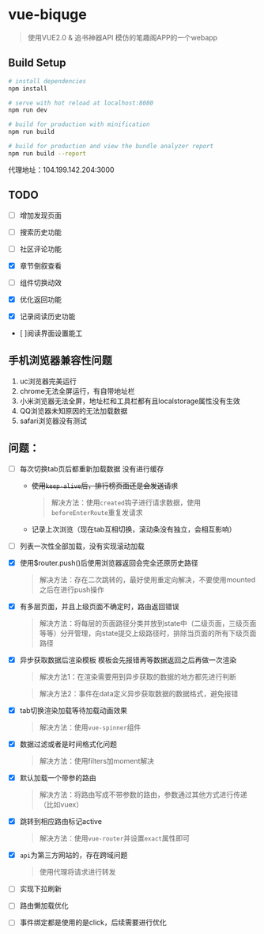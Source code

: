 # vue-biquge

> 使用VUE2.0 & 追书神器API 模仿的笔趣阁APP的一个webapp

## Build Setup

``` bash
# install dependencies
npm install

# serve with hot reload at localhost:8080
npm run dev

# build for production with minification
npm run build

# build for production and view the bundle analyzer report
npm run build --report

```

代理地址：104.199.142.204:3000

## TODO
- [ ] 增加发现页面

- [ ] 搜索历史功能

- [ ] 社区评论功能 

- [x] 章节倒叙查看

- [ ] 组件切换动效

- [x] 优化返回功能

- [x] 记录阅读历史功能

- [ ]阅读界面设置能工

## 手机浏览器兼容性问题
1. uc浏览器完美运行
2. chrome无法全屏运行，有自带地址栏
3. 小米浏览器无法全屏，地址栏和工具栏都有且localstorage属性没有生效
4. QQ浏览器未知原因的无法加载数据
5. safari浏览器没有测试

## 问题：

- [ ] 每次切换tab页后都重新加载数据 没有进行缓存
    - ~~使用`keep-alive`后，排行榜页面还是会发送请求~~

        > 解决方法：使用`created`钩子进行请求数据，使用`beforeEnterRoute`重复发请求
    
    - 记录上次浏览（现在tab互相切换，滚动条没有独立，会相互影响）

- [ ] 列表一次性全部加载，没有实现滚动加载
- [x] 使用$router.push()后使用浏览器返回会完全还原历史路径
    > 解决方法：存在二次跳转的，最好使用重定向解决，不要使用mounted之后在进行push操作
- [x] 有多层页面，并且上级页面不确定时，路由返回错误
    > 解决方法：将每层的页面路径分类并放到state中（二级页面，三级页面等等）分开管理，向state提交上级路径时，排除当页面的所有下级页面路径
- [x] 异步获取数据后渲染模板 模板会先报错再等数据返回之后再做一次渲染
    > 解决方法1：在渲染需要用到异步获取的数据的地方都先进行判断

    > 解决方法2：事件在data定义异步获取数据的数据格式，避免报错
- [x] tab切换渲染加载等待加载动画效果
    > 解决方法：使用`vue-spinner`组件
- [x] 数据过滤或者是时间格式化问题
    > 解决方法：使用filters加moment解决
- [x] 默认加载一个带参的路由
    > 解决方法：将路由写成不带参数的路由，参数通过其他方式进行传递（比如vuex）
- [x] 跳转到相应路由标记active
    > 解决方法：使用`vue-router`并设置`exact`属性即可
- [x] `api`为第三方网站的，存在跨域问题
    > 使用代理将请求进行转发
- [ ] 实现下拉刷新
- [ ] 路由懒加载优化
- [ ] 事件绑定都是使用的是click，后续需要进行优化
